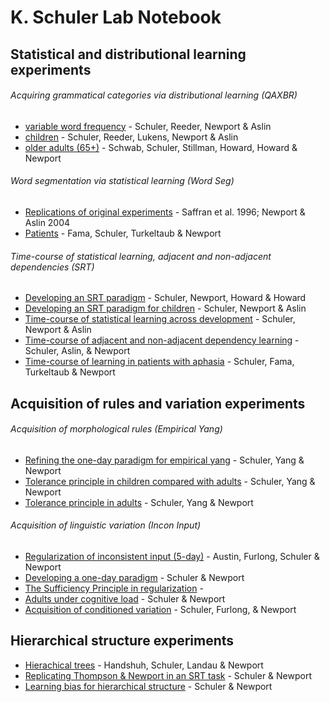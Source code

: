 # K. Schuler Lab Notebook

## Statistical and distributional learning experiments
###### Acquiring grammatical categories via distributional learning (QAXBR)

- [variable word frequency](qaxbr/raggedyness.md) - Schuler, Reeder, Newport & Aslin
- [children](qaxbr/kids.md) - Schuler, Reeder, Lukens, Newport & Aslin
- [older adults (65+)](qaxbr/older-adults.md) - Schwab, Schuler, Stillman, Howard, Howard & Newport

###### Word segmentation via statistical learning (Word Seg)

- [Replications of original experiments](wordseg/lang-replications.md) - Saffran et al. 1996; Newport & Aslin 2004
- [Patients]() - Fama, Schuler, Turkeltaub & Newport

###### Time-course of statistical learning, adjacent and non-adjacent dependencies (SRT)
- [Developing an SRT paradigm](wordseg/adult-srt-paradigm.md) - Schuler, Newport, Howard & Howard
- [Developing an SRT paradigm for children](wordseg/child-srt-paradigm.md) - Schuler, Newport & Aslin
- [Time-course of statistical learning across development](wordseg/across-development.md) - Schuler, Newport & Aslin
- [Time-course of adjacent and non-adjacent dependency learning](wordseg/adj-v-nonadj.md) - Schuler, Aslin, & Newport
- [Time-course of learning in patients with aphasia](wordseg/patients.md) - Schuler, Fama, Turkeltaub & Newport

## Acquisition of rules and variation experiments
###### Acquisition of morphological rules (Empirical Yang)

- [Refining the one-day paradigm for empirical yang]() - Schuler, Yang & Newport
- [Tolerance principle in children compared with adults]() - Schuler, Yang & Newport
- [Tolerance principle in adults]() - Schuler, Yang & Newport

###### Acquisition of linguistic variation (Incon Input)
- [Regularization of inconsistent input (5-day)]() - Austin, Furlong, Schuler & Newport
- [Developing a one-day paradigm]() - Schuler & Newport
- [The Sufficiency Principle in regularization]() - 
- [Adults under cognitive load]() - Schuler & Newport
- [Acquisition of conditioned variation]() - Schuler, Furlong, & Newport

## Hierarchical structure experiments
- [Hierachical trees]() - Handshuh, Schuler, Landau & Newport
- [Replicating Thompson & Newport in an SRT task]() - Schuler & Newport
- [Learning bias for hierarchical structure]() - Schuler & Newport




